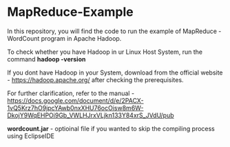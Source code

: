 # MapReduce-Example

In this repository, you will find the code to run the example of MapReduce - WordCount program in Apache Hadoop.

To check whether you have Hadoop in ur Linux Host System,
run the command **hadoop -version**

If you dont have Hadoop in your System, download from the official website - 
https://hadoop.apache.org/ after checking the prerequisites.

For further clarification, refer to the manual - 
https://docs.google.com/document/d/e/2PACX-1vQ5Krz7hO9jpcYAwb0nxXHU76ocOisw8m6W-DkojY9WqEHPOi9Gb_VWLHJrxVLjkn133Y84xrS_JVdU/pub 

**wordcount.jar** - optioinal file if you wanted to skip the compiling process using EclipseIDE
